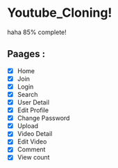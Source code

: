 # Youtube_Cloning!

haha 85% complete!

## Paages :

- [x] Home
- [x] Join
- [x] Login
- [x] Search
- [x] User Detail
- [x] Edit Profile
- [x] Change Password
- [x] Upload
- [x] Video Detail
- [x] Edit Video
- [x] Comment
- [x] View count
